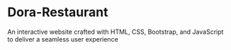 # Dora-Restaurant
An interactive website crafted with HTML, CSS, Bootstrap, and JavaScript to deliver a seamless user experience
